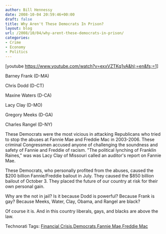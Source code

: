 ```yaml
---
author: Bill Hennessy
date: 2008-10-04 20:59:46+00:00
draft: false
title: Why Aren't These Democrats In Prison?
layout: blog
url: /2008/10/04/why-arent-these-democrats-in-prison/
categories:
- Crime
- Economy
- Politics
---
```


[youtube https://www.youtube.com/watch?v=exxVZTKq1vA&hl;=en&fs;=1]

Barney Frank (D-MA)

Chris Dodd (D-CT)

Maxine Waters (D-CA)

Lacy Clay (D-MO)

Gregory Meeks (D-GA)

Charles Rangel (D-NY)

These Democrats were the most vicious in attacking Republicans who tried to stop the abuses at Fannie Mae and Freddie Mac in 2003-2006. These criminal Congressmen accused anyone of challenging the soundness and safety of Fannie and Freddie of racism. "The political lynching of Franklin Raines," was was Lacy Clay of Missouri called an auditor's report on Fannie Mae.

These Democrats, who personally profited from the abuses, caused the $200 billion Fannie/Freddie bailout in July. They caused the $850 billion bailout of October 3. They placed the future of our country at risk for their own personal gain.

Why are the not in jail? Is it because Dodd is powerful? Because Frank is gay? Because Meeks, Water, Clay, Obama, and Rangel are black?

Of course it is. And in this country liberals, gays, and blacks are above the law.

Technorati Tags: [Financial Crisis](https://technorati.com/tags/Financial%20Crisis),[Democrats](https://technorati.com/tags/Democrats),[Fannie Mae](https://technorati.com/tags/Fannie%20Mae),[Freddie Mac](https://technorati.com/tags/Freddie%20Mac)

